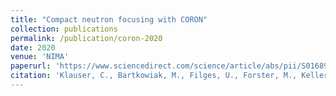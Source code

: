 ```yaml
---
title: "Compact neutron focusing with CORON"
collection: publications
permalink: /publication/coron-2020
date: 2020
venue: 'NIMA'
paperurl: 'https://www.sciencedirect.com/science/article/abs/pii/S0168900219314858?via%3Dihub'
citation: 'Klauser, C., Bartkowiak, M., Filges, U., Forster, M., Keller, L., Rantsiou, E., (2020). &quot;Compact neutron focusing with CORON.&quot; <i>NIMA</i>. 953.'
---
```

